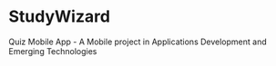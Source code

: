 # StudyWizard
 Quiz Mobile App - A Mobile project in Applications Development and Emerging Technologies
